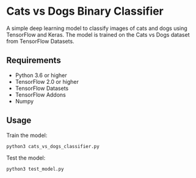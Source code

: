 # Cats vs Dogs Binary Classifier
A simple deep learning model to classify images of cats and dogs using TensorFlow and Keras.
The model is trained on the Cats vs Dogs dataset from TensorFlow Datasets.

## Requirements

- Python 3.6 or higher
- TensorFlow 2.0 or higher
- TensorFlow Datasets
- TensorFlow Addons
- Numpy
    
## Usage

Train the model: 

```shell
python3 cats_vs_dogs_classifier.py
```

Test the model:

```shell
python3 test_model.py
```
